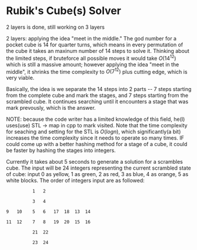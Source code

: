 # Rubik's Cube(s) Solver
2 layers is done, still working on 3 layers

2 layers: applying the idea "meet in the middle." The god number for a pocket cube is 14 for quarter turns, which means in every permutation of the cube it takes an maxinum number of 14 steps to solve it. Thinking about the limited steps, if bruteforce all possible moves it would take $O(14^{12})$ which is still a massive amount; however applying the idea "meet in the middle", it shrinks the time complexity to $O(7^{12})$ plus cutting edge, which is very viable. 

Basically, the idea is we separate the 14 steps into 2 parts -- 7 steps starting from the complete cube and mark the stages, and 7 steps starting from the scrambled cube. It continues searching until it encounters a stage that was mark prevously, which is the answer.

NOTE: because the code writer has a limited knowledge of this field, he(I) uses(use) STL -> map in cpp to mark visited. Note that the time complexity for seaching and setting for the STL is $O(logn)$, which significantly(a bit) increases the time complexity since it needs to operate so many times. IF could come up with a better hashing method for a stage of a cube, it could be faster by hashing the stages into integers. 

Currently it takes about 5 seconds to generate a solution for a scrambles cube. The input will be 24 integers representing the current scrambled state of cube: input 0 as yellow, 1 as green, 2 as red, 3 as blue, 4 as orange, 5 as white blocks. The order of integers input are as followed: 


              1   2  

              3   4          

    9   10    5   6   17  18  13  14
              
    11  12    7   8   19  20  15  16

              21  22
              
              23  24
